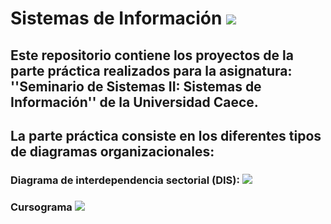 # Sistemas de Información <img src="https://img.icons8.com/cotton/50/000000/information-pyramid.png"/>

## Este repositorio contiene los proyectos de la parte práctica realizados para la asignatura: ''Seminario de Sistemas II: Sistemas de Información'' de la Universidad Caece.
## La parte práctica consiste en los diferentes tipos de diagramas organizacionales:
### Diagrama de interdependencia sectorial (DIS): <img src="https://img.icons8.com/carbon-copy/60/000000/serial-tasks.png"/>
### Cursograma <img src="https://img.icons8.com/dusk/50/000000/workflow.png"/>

